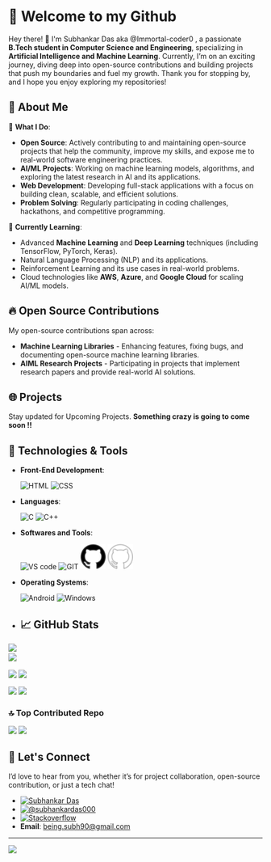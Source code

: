 # 🌟 Welcome to my Github

Hey there! 👋 I'm Subhankar Das aka @Immortal-coder0 , a passionate **B.Tech student in Computer Science and Engineering**, specializing in **Artificial Intelligence and Machine Learning**. Currently, I’m on an exciting journey, diving deep into open-source contributions and building projects that push my boundaries and fuel my growth. Thank you for stopping by, and I hope you enjoy exploring my repositories!

## 🚀 About Me

💼 **What I Do**:
- **Open Source**: Actively contributing to and maintaining open-source projects that help the community, improve my skills, and expose me to real-world software engineering practices.
- **AI/ML Projects**: Working on machine learning models, algorithms, and exploring the latest research in AI and its applications.
- **Web Development**: Developing full-stack applications with a focus on building clean, scalable, and efficient solutions.
- **Problem Solving**: Regularly participating in coding challenges, hackathons, and competitive programming.

🌱 **Currently Learning**:
- Advanced **Machine Learning** and **Deep Learning** techniques (including TensorFlow, PyTorch, Keras).
- Natural Language Processing (NLP) and its applications.
- Reinforcement Learning and its use cases in real-world problems.
- Cloud technologies like **AWS**, **Azure**, and **Google Cloud** for scaling AI/ML models.

## 🔥 Open Source Contributions

My open-source contributions span across:
- **Machine Learning Libraries** - Enhancing features, fixing bugs, and documenting open-source machine learning libraries.
- **AIML Research Projects** - Participating in projects that implement research papers and provide real-world AI solutions.

## 🌐 Projects

Stay updated for Upcoming Projects. **Something crazy is going to come soon !!**

## 🔧 Technologies & Tools

- **Front-End Development**:

     <img width=50 src="https://cdn.jsdelivr.net/gh/devicons/devicon@latest/icons/html5/html5-original.svg" title="HTML"/> <img width=50 src="https://cdn.jsdelivr.net/gh/devicons/devicon@latest/icons/css3/css3-original.svg" title="CSS"/> 

- **Languages**:

     <img width=50 src="https://cdn.jsdelivr.net/gh/devicons/devicon@latest/icons/c/c-original.svg" title="C"/>  <img width=50 src="https://cdn.jsdelivr.net/gh/devicons/devicon@latest/icons/cplusplus/cplusplus-original.svg" title="C++"/>

- **Softwares and Tools**:
  
     <img width=50 src="https://cdn.jsdelivr.net/gh/devicons/devicon@latest/icons/vscode/vscode-original.svg" title="VS code"/>   <img width=50 src="https://cdn.jsdelivr.net/gh/devicons/devicon@latest/icons/git/git-original.svg" title="GIT"/>  <img src="https://raw.githubusercontent.com/GiorgosXou/Random-stuff/main/Programming/StackOverflow/Answers/70200610_11465149/b.png#gh-light-mode-only" height="50" width="50"/>  <img src="https://raw.githubusercontent.com/GiorgosXou/Random-stuff/main/Programming/StackOverflow/Answers/70200610_11465149/w.png#gh-dark-mode-only" height="50" width="50"/>  
- **Operating Systems**:
  
     <img width=50 src="https://cdn.jsdelivr.net/gh/devicons/devicon@latest/icons/android/android-plain.svg" title="Android"/> <img width=50 src="https://user-images.githubusercontent.com/25181517/186884150-05e9ff6d-340e-4802-9533-2c3f02363ee3.png" title="Windows">
  
- ## 📈 GitHub Stats
  
[![](https://github-readme-stats.vercel.app/api?username=Immortalcoder0&theme=react&show_icons=true&include_all_commits=true#gh-dark-mode-only)](https://github.com/Immortalcoder0/github-readme-stats#gh-dark-mode-only)  
[![](https://github-readme-stats.vercel.app/api?username=Immortalcoder0&theme=swift&show_icons=true&include_all_commits=true#gh-light-mode-only)](https://github.com/Immortalcoder0/github-readme-stats#gh-light-mode-only)

[![](https://github-readme-streak-stats.herokuapp.com/?user=Immortalcoder0&theme=react&hide_border=false#gh-dark-mode-only)](https://github.com/Immortalcoder0/github-readme-stats#gh-dark-mode-only) 
[![](https://github-readme-streak-stats.herokuapp.com/?user=Immortalcoder0&theme=swift&hide_border=false#gh-light-mode-only)](https://github.com/Immortalcoder0/github-readme-stats#gh-light-mode-only)<br/>

[![](https://github-readme-stats.anuraghazra1.vercel.app/api/top-langs/?username=Immortalcoder0&theme=react&hide_border=false&no-bg=true&no-frame=true&langs_count=10#gh-dark-mode-only)](https://github.com/Immortalcoder0/github-readme-stats#gh-dark-mode-only)
[![](https://github-readme-stats.anuraghazra1.vercel.app/api/top-langs/?username=Immortalcoder0&theme=swift&hide_border=false&no-bg=true&no-frame=true&langs_count=10#gh-light-mode-only)](https://github.com/Immortalcoder0/github-readme-stats#gh-light-mode-only)

### 🔝 Top Contributed Repo
[![](https://github-contributor-stats.vercel.app/api?username=Immortalcoder0&limit=5&hide_border=false&theme=react&combine_all_yearly_contributions=true#gh-dark-mode-only)](https://github.com/Immortalcoder0/github-readme-stats#gh-dark-mode-only)
[![](https://github-contributor-stats.vercel.app/api?username=Immortalcoder0&limit=5&hide_border=false&theme=swift&combine_all_yearly_contributions=true#gh-light-mode-only)](https://github.com/Immortalcoder0/github-readme-stats#gh-light-mode-only)

## 🔗 Let's Connect
I’d love to hear from you, whether it’s for project collaboration, open-source contribution, or just a tech chat!

- [![Subhankar Das](https://img.shields.io/badge/LinkedIn-b3b3ff?style=flat&logo=LinkedIn&logoColor=ffffff&color=007acc)](https://linkedin.com/in/sd000/)
- [![@subhankardas000](https://img.shields.io/badge/%20Twitter%20-ffffff?style=flat&logo=X&logoColor=ffffff&color=000000)](https://x.com/subhankardas000)
- [![Stackoverflow](https://img.shields.io/badge/-Stackoverflow-FE7A16?styale=flat&logo=stack-overflow&logoColor=white)](https://stackoverflow.com/users/28272330/immortal-coder)
- **Email**: [being.subh90@gmail.com](mailto:being.subh90@gmail.com)
---------
[![](https://visitcount.itsvg.in/api?id=Immortal-coder0&icon=1&color=5)](https://visitcount.itsvg.in)
